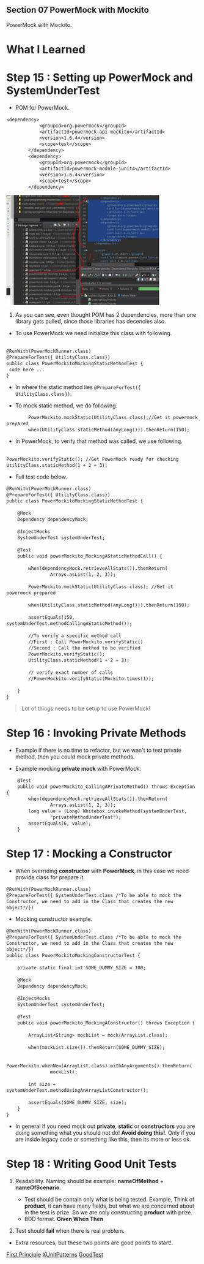 ## Section 07 PowerMock with Mockito

PowerMock with Mockito.

# What I Learned

# Step 15 : Setting up PowerMock and SystemUnderTest

- POM for PowerMock.

```
<dependency>
			<groupId>org.powermock</groupId>
			<artifactId>powermock-api-mockito</artifactId>
			<version>1.6.4</version>
			<scope>test</scope>
		</dependency>
		<dependency>
			<groupId>org.powermock</groupId>
			<artifactId>powermock-module-junit4</artifactId>
			<version>1.6.4</version>
			<scope>test</scope>
		</dependency>
```

<img src="mavenDependency.PNG" alt="alt text" width="400"/>

1. As you can see, even thought POM has 2 dependencies, more than one library gets pulled, since those libraries has decencies also.

- To use PowerMock we need initialize this class with following.

```

@RunWith(PowerMockRunner.class)
@PrepareForTest({ UtilityClass.class})
public class PowerMockitoMockingStaticMethodTest {
 code here ...
}

```

- In where the static method lies  `@PrepareForTest({ UtilityClass.class})`.

- To mock static method, we do following.

```
		PowerMockito.mockStatic(UtilityClass.class);//Get it powermock prepared
		when(UtilityClass.staticMethod(anyLong())).thenReturn(150);
```

- In PowerMock, to verify that method was called, we use following.

```

PowerMockito.verifyStatic(); //Get PowerMock ready for checking
UtilityClass.staticMethod(1 + 2 + 3);

```

- Full test code below.

```
@RunWith(PowerMockRunner.class)
@PrepareForTest({ UtilityClass.class})
public class PowerMockitoMockingStaticMethodTest {

	@Mock
	Dependency dependencyMock;

	@InjectMocks
	SystemUnderTest systemUnderTest;

	@Test
	public void powerMockito_MockingAStaticMethodCall() {

		when(dependencyMock.retrieveAllStats()).thenReturn(
				Arrays.asList(1, 2, 3));

		PowerMockito.mockStatic(UtilityClass.class); //Get it powermock prepared

		when(UtilityClass.staticMethod(anyLong())).thenReturn(150);

		assertEquals(150, systemUnderTest.methodCallingAStaticMethod());

		//To verify a specific method call
		//First : Call PowerMockito.verifyStatic() 
		//Second : Call the method to be verified
		PowerMockito.verifyStatic();
		UtilityClass.staticMethod(1 + 2 + 3);

		// verify exact number of calls
		//PowerMockito.verifyStatic(Mockito.times(1));

	}
}
```

> Lot of things needs to be setup to use PowerMock!

# Step 16 : Invoking Private Methods

- Example if there is no time to refactor, but we wan't to test private method, then you could mock private methods.

- Example mocking **private mock** with PowerMock.

```
	@Test
	public void powerMockito_CallingAPrivateMethod() throws Exception {
		when(dependencyMock.retrieveAllStats()).thenReturn(
				Arrays.asList(1, 2, 3));
		long value = (Long) Whitebox.invokeMethod(systemUnderTest,
				"privateMethodUnderTest");
		assertEquals(6, value);
	}
```

# Step 17 : Mocking a Constructor

- When overriding **constructor** with **PowerMock**, in this case we need provide class for prepare it.

```
@RunWith(PowerMockRunner.class)
@PrepareForTest({ SystemUnderTest.class /*To be able to mock the Constructor, we need to add in the Class that creates the new object*/})
```

- Mocking constructor example.

```
@RunWith(PowerMockRunner.class)
@PrepareForTest({ SystemUnderTest.class /*To be able to mock the Constructor, we need to add in the Class that creates the new object*/})
public class PowerMockitoMockingConstructorTest {

	private static final int SOME_DUMMY_SIZE = 100;

	@Mock
	Dependency dependencyMock;

	@InjectMocks
	SystemUnderTest systemUnderTest;

	@Test
	public void powerMockito_MockingAConstructor() throws Exception {

		ArrayList<String> mockList = mock(ArrayList.class);

		when(mockList.size()).thenReturn(SOME_DUMMY_SIZE);

		PowerMockito.whenNew(ArrayList.class).withAnyArguments().thenReturn(
				mockList);

		int size = systemUnderTest.methodUsingAnArrayListConstructor();

		assertEquals(SOME_DUMMY_SIZE, size);
	}
} 
```

- In general if you need mock out **private**, **static** or **constructors** you are doing something what you should not do! **Avoid doing this!**. Only if you are inside legacy code or something like this, then its more or less ok.

# Step 18 : Writing Good Unit Tests

1. Readability. Naming should be example: **nameOfMethod** + **nameOfScenario**.
	- Test should be contain only what is being tested. Example, Think of **product**, it can have many fields, but what we are concerned about in the test is prize. So we are only constructing **product** with prize. 
	- BDD format. **Given When Then**

2. Test should **fail** when there is real problem.

- Extra resources, but these two points are good points to start!.

[First Principle](https://pragprog.com/magazines/2012-01/unit-tests-are-first)
[XUnitPatterns](http://xunitpatterns.com)
[GoodTest](https://github.com/mockito/mockito/wiki/How-to-write-good-tests)
